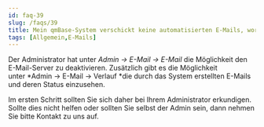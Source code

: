 ```yaml
---
id: faq-39
slug: /faqs/39
title: Mein qmBase-System verschickt keine automatisierten E-Mails, woran kann das liegen
tags: [Allgemein,E-Mails]
---
```

Der Administrator hat unter *Admin -> E-Mail -> E-Mail* die Möglichkeit den E-Mail-Server zu deaktivieren. Zusätzlich gibt es die Möglichkeit unter *Admin -> E-Mail -> Verlauf *die durch das System erstellten E-Mails und deren Status einzusehen. 

Im ersten Schritt sollten Sie sich daher bei Ihrem Administrator erkundigen. Sollte dies nicht helfen oder sollten Sie selbst der Admin sein, dann nehmen Sie bitte Kontakt zu uns auf.  